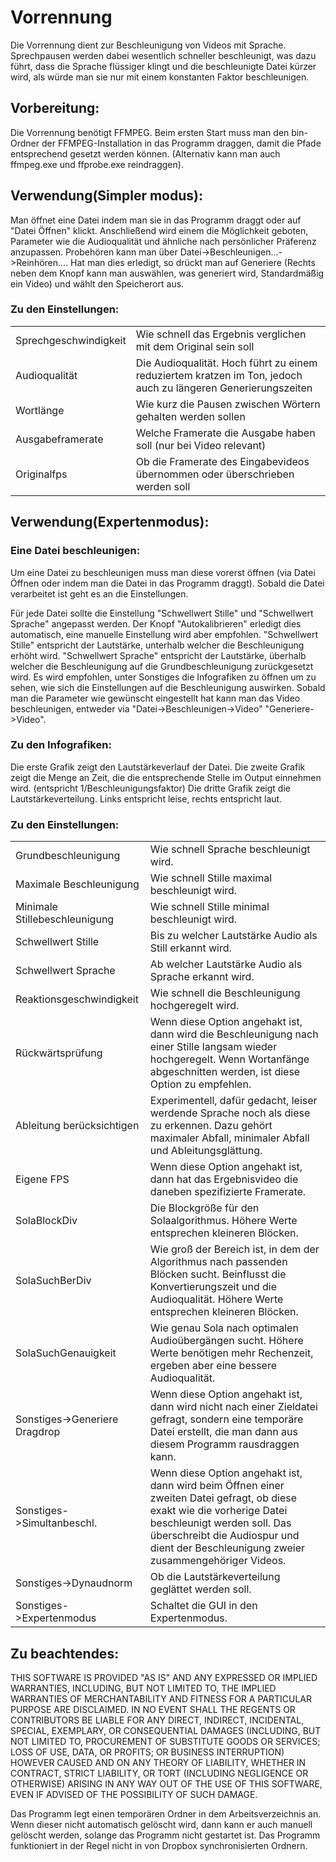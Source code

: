 # Vorrennung
Die Vorrennung dient zur Beschleunigung von Videos mit Sprache. Sprechpausen werden
dabei wesentlich schneller beschleunigt, was dazu führt, dass die Sprache flüssiger klingt
und die beschleunigte Datei kürzer wird, als würde man sie nur mit einem konstanten Faktor beschleunigen.


## Vorbereitung:
Die Vorrennung benötigt FFMPEG.
Beim ersten Start muss man den bin-Ordner der FFMPEG-Installation in das Programm draggen,
damit die Pfade entsprechend gesetzt werden können. (Alternativ kann man auch ffmpeg.exe und ffprobe.exe reindraggen).

## Verwendung(Simpler modus):
Man öffnet eine Datei indem man sie in das Programm draggt oder auf "Datei Öffnen" klickt.
Anschließend wird einem die Möglichkeit geboten, Parameter wie die Audioqualität und ähnliche nach persönlicher
Präferenz anzupassen. Probehören kann man über Datei->Beschleunigen...->Reinhören....
Hat man dies erledigt, so drückt man auf Generiere (Rechts neben dem Knopf kann man auswählen, was generiert wird,
Standardmäßig ein Video) und wählt den Speicherort aus.

### Zu den Einstellungen:

|   |    |
|---|----|
|Sprechgeschwindigkeit | Wie schnell das Ergebnis verglichen mit dem Original sein soll|
|Audioqualität | Die Audioqualität. Hoch führt zu einem reduziertem kratzen im Ton, jedoch auch zu längeren Generierungszeiten|
|Wortlänge | Wie kurz die Pausen zwischen Wörtern gehalten werden sollen|
|Ausgabeframerate | Welche Framerate die Ausgabe haben soll (nur bei Video relevant) |
|Originalfps | Ob die Framerate des Eingabevideos übernommen oder überschrieben werden soll |

## Verwendung(Expertenmodus):

### Eine Datei beschleunigen:
Um eine Datei zu beschleunigen muss man diese vorerst öffnen (via Datei Öffnen oder indem man die Datei in das Programm draggt).
Sobald die Datei verarbeitet ist geht es an die Einstellungen.

Für jede Datei sollte die Einstellung "Schwellwert Stille" und "Schwellwert Sprache" angepasst werden.
Der Knopf "Autokalibrieren" erledigt dies automatisch, eine manuelle Einstellung wird aber empfohlen.
"Schwellwert Stille" entspricht der Lautstärke, unterhalb welcher die Beschleunigung erhöht wird.
"Schwellwert Sprache" entspricht der Lautstärke, überhalb welcher die Beschleunigung auf die Grundbeschleunigung zurückgesetzt wird.
Es wird empfohlen, unter Sonstiges die Infografiken zu öffnen um zu sehen, wie sich die Einstellungen auf die Beschleunigung auswirken.
Sobald man die Parameter wie gewünscht eingestellt hat kann man das Video beschleunigen, entweder via "Datei->Beschleunigen->Video"
"Generiere->Video".

### Zu den Infografiken:
Die erste Grafik zeigt den Lautstärkeverlauf der Datei.
Die zweite Grafik zeigt die Menge an Zeit, die die entsprechende Stelle im Output einnehmen wird. (entspricht 1/Beschleunigungsfaktor)
Die dritte Grafik zeigt die Lautstärkeverteilung. Links entspricht leise, rechts entspricht laut.

### Zu den Einstellungen:
|                              |                                       |
|------------------------------|---------------------------------------|
|Grundbeschleunigung           |Wie schnell Sprache beschleunigt wird.|
|Maximale Beschleunigung       |Wie schnell Stille maximal beschleunigt wird.|
|Minimale Stillebeschleunigung |Wie schnell Stille minimal beschleunigt wird.|
|Schwellwert Stille            |Bis zu welcher Lautstärke Audio als Still erkannt wird.|
|Schwellwert Sprache           |Ab welcher Lautstärke Audio als Sprache erkannt wird.|
|Reaktionsgeschwindigkeit      |Wie schnell die Beschleunigung hochgeregelt wird.|
|Rückwärtsprüfung              |Wenn diese Option angehakt ist, dann wird die Beschleunigung nach einer Stille langsam wieder hochgeregelt. Wenn Wortanfänge abgeschnitten werden, ist diese Option zu empfehlen.|
|Ableitung berücksichtigen     |Experimentell, dafür gedacht, leiser werdende Sprache noch als diese zu erkennen. Dazu gehört maximaler Abfall, minimaler Abfall und Ableitungsglättung.|
|Eigene FPS                    |Wenn diese Option angehakt ist, dann hat das Ergebnisvideo die daneben spezifizierte Framerate.|
|SolaBlockDiv                  |Die Blockgröße für den Solaalgorithmus. Höhere Werte entsprechen kleineren Blöcken.|
|SolaSuchBerDiv                |Wie groß der Bereich ist, in dem der Algorithmus nach passenden Blöcken sucht. Beinflusst die Konvertierungszeit und die Audioqualität. Höhere Werte entsprechen kleineren Blöcken.|
|SolaSuchGenauigkeit           |Wie genau Sola nach optimalen Audioübergängen sucht. Höhere Werte benötigen mehr Rechenzeit, ergeben aber eine bessere Audioqualität.|
|Sonstiges->Generiere Dragdrop  |Wenn diese Option angehakt ist, dann wird nicht nach einer Zieldatei gefragt, sondern eine temporäre Datei erstellt, die man dann aus diesem Programm rausdraggen kann.|
|Sonstiges->Simultanbeschl.     |Wenn diese Option angehakt ist, dann wird beim Öffnen einer zweiten Datei gefragt, ob diese exakt wie die vorherige Datei beschleunigt werden soll. Das überschreibt die Audiospur und dient der Beschleunigung zweier zusammengehöriger Videos.|
|Sonstiges->Dynaudnorm          |Ob die Lautstärkeverteilung geglättet werden soll.|
|Sonstiges->Expertenmodus       |Schaltet die GUI in den Expertenmodus.|

## Zu beachtendes:
THIS SOFTWARE IS PROVIDED "AS IS" AND ANY EXPRESSED OR IMPLIED WARRANTIES, INCLUDING, BUT NOT LIMITED TO, THE IMPLIED WARRANTIES OF MERCHANTABILITY AND FITNESS FOR A PARTICULAR PURPOSE ARE DISCLAIMED. IN NO EVENT SHALL THE REGENTS OR CONTRIBUTORS BE LIABLE FOR ANY DIRECT, INDIRECT, INCIDENTAL, SPECIAL, EXEMPLARY, OR CONSEQUENTIAL DAMAGES (INCLUDING, BUT NOT LIMITED TO, PROCUREMENT OF SUBSTITUTE GOODS OR SERVICES; LOSS OF USE, DATA, OR PROFITS; OR BUSINESS INTERRUPTION)
HOWEVER CAUSED AND ON ANY THEORY OF LIABILITY, WHETHER IN CONTRACT, STRICT LIABILITY, OR TORT (INCLUDING NEGLIGENCE OR OTHERWISE) ARISING IN ANY WAY OUT OF THE USE OF THIS SOFTWARE, EVEN IF ADVISED OF THE POSSIBILITY OF SUCH DAMAGE.

Das Programm legt einen temporären Ordner in dem Arbeitsverzeichnis an. Wenn dieser nicht automatisch gelöscht wird, dann kann er
auch manuell gelöscht werden, solange das Programm nicht gestartet ist. 
Das Programm funktioniert in der Regel nicht in von Dropbox synchronisierten Ordnern.
